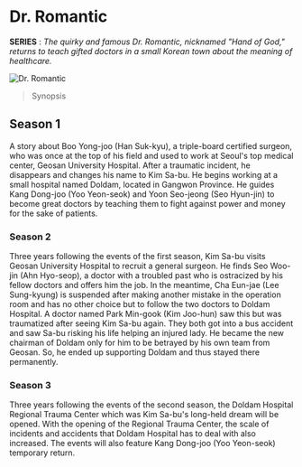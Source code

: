 # Dr. Romantic
**SERIES**
: *The quirky and famous Dr. Romantic, nicknamed "Hand of God," returns to teach gifted doctors in a small Korean town about the meaning of healthcare.*

![Dr. Romantic](https://upload.wikimedia.org/wikipedia/en/thumb/4/4a/Dr._Romantic_3_poster.jpg/300px-Dr._Romantic_3_poster.jpg)

  > Synopsis
## Season 1
A story about Boo Yong-joo (Han Suk-kyu), a triple-board certified surgeon, who was once at the top of his field and used to work at Seoul's top medical center, Geosan University Hospital. After a traumatic incident, he disappears and changes his name to Kim Sa-bu. He begins working at a small hospital named Doldam, located in Gangwon Province. He guides Kang Dong-joo (Yoo Yeon-seok) and Yoon Seo-jeong (Seo Hyun-jin) to become great doctors by teaching them to fight against power and money for the sake of patients.
### Season 2
Three years following the events of the first season, Kim Sa-bu visits Geosan University Hospital to recruit a general surgeon. He finds Seo Woo-jin (Ahn Hyo-seop), a doctor with a troubled past who is ostracized by his fellow doctors and offers him the job. In the meantime, Cha Eun-jae (Lee Sung-kyung) is suspended after making another mistake in the operation room and has no other choice but to follow the two doctors to Doldam Hospital. A doctor named Park Min-gook (Kim Joo-hun) saw this but was traumatized after seeing Kim Sa-bu again. They both got into a bus accident and saw Sa-bu risking his life helping an injured lady. He became the new chairman of Doldam only for him to be betrayed by his own team from Geosan. So, he ended up supporting Doldam and thus stayed there permanently.
### Season 3
Three years following the events of the second season, the Doldam Hospital Regional Trauma Center which was Kim Sa-bu's long-held dream will be opened. With the opening of the Regional Trauma Center, the scale of incidents and accidents that Doldam Hospital has to deal with also increased. The events will also feature Kang Dong-joo (Yoo Yeon-seok) temporary return.
